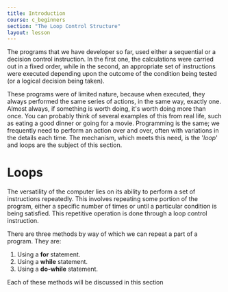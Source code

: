 ```yaml
---
title: Introduction
course: c_beginners
section: "The Loop Control Structure"
layout: lesson
---
```


The programs that we have developer so far, used either a sequential or a
decision control instruction. In the first one, the calculations were carried
out in a fixed order, while in the second, an appropriate set of instructions
were executed depending upon the outcome of the condition being tested (or a
logical decision being taken).

These programs were of limited nature, because when executed, they always
performed the same series of actions, in the same way, exactly one. Almost
always, if something is worth doing, it's worth doing more than once. You can
probably think of several examples of this from real life, such as eating a good
dinner or going for a movie. Programming is the same; we frequently need to
perform an action over and over, often with variations in the details each time.
The mechanism, which meets this need, is the '_loop_' and loops are the subject
of this section.

# Loops

The versatility of the computer lies on its ability to perform a set of
instructions repeatedly. This involves repeating some portion of the program,
either a specific number of times or until a particular condition is being
satisfied. This repetitive operation is done through a loop control instruction.

There are three methods by way of which we can repeat a part of a program. They
are:

1. Using a **for** statement.
2. Using a **while** statement.
3. Using a **do-while** statement.

Each of these methods will be discussed in this section
